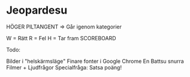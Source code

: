 Jeopardesu
==========

HÖGER PILTANGENT => Går igenom kategorier

W = Rätt
R = Fel
H = Tar fram SCOREBOARD




Todo:

Bilder i "helskärmsläge"
Finare fonter i Google Chrome
En Battsu snurra
Filmer + Ljudfrågor
Specialfråga: Satsa poäng!